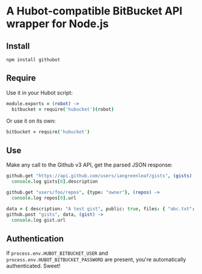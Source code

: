 # A Hubot-compatible BitBucket API wrapper for Node.js #

## Install ##

    npm install githubot

## Require ##

Use it in your Hubot script:

```coffeescript
module.exports = (robot) ->
  bitbucket = require('hubucket')(robot)
```

Or use it on its own:

```coffeescript
bitbucket = require('hubucket')
```

## Use ##

Make any call to the Github v3 API, get the parsed JSON response:

```coffeescript
github.get "https://api.github.com/users/iangreenleaf/gists", (gists) ->
  console.log gists[0].description

github.get "users/foo/repos", {type: "owner"}, (repos) ->
  console.log repos[0].url

data = { description: "A test gist", public: true, files: { "abc.txt": { content: "abcdefg" } } }
github.post "gists", data, (gist) ->
  console.log gist.url
```

## Authentication ##

If `process.env.HUBOT_BITBUCKET_USER` and `process.env.HUBOT_BITBUCKET_PASSWORD` are present, you're automatically authenticated. Sweet!